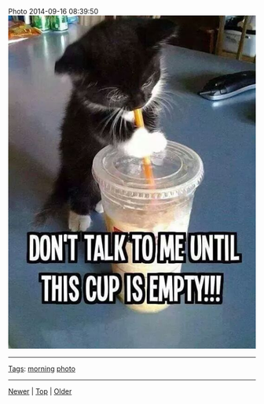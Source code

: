 <!--
title: Photo 2014-09-16 08
date: 2020-06-28T14:57:49.016Z
tags: morning, photo
-->










Photo 2014-09-16 08:39:50
![](97637326657-0.jpg)

<!--BOTTOM-POST-NAVIGATION-->
---

[Tags](tags.md): [morning](tag-morning.md) [photo](tag-photo.md)

---

[Newer](97402176047.md) | [Top](index.md) | [Older](98045333542.md)